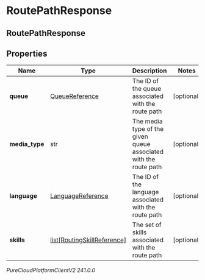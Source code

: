 # RoutePathResponse

## RoutePathResponse

## Properties

|Name | Type | Description | Notes|
|------------ | ------------- | ------------- | -------------|
| **queue** | [QueueReference](QueueReference) | The ID of the queue associated with the route path | [optional] |
| **media_type** | str | The media type of the given queue associated with the route path | [optional] |
| **language** | [LanguageReference](LanguageReference) | The ID of the language associated with the route path | [optional] |
| **skills** | [list[RoutingSkillReference]](RoutingSkillReference) | The set of skills associated with the route path | [optional] |



_PureCloudPlatformClientV2 241.0.0_
